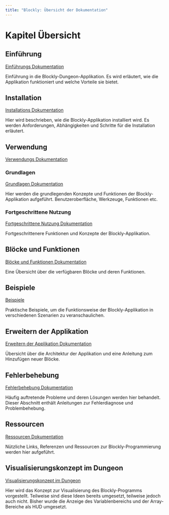 ```yaml
---
title: "Blockly: Übersicht der Dokumentation"
---
```


# Kapitel Übersicht

## Einführung

[Einführungs Dokumentation](introduction.md)

Einführung in die Blockly-Dungeon-Applikation. Es wird erläutert, wie die Applikation funktioniert und welche Vorteile sie bietet.

## Installation

[Installations Dokumentation](installation.md)

Hier wird beschrieben, wie die Blockly-Applikation installiert wird. Es werden Anforderungen, Abhängigkeiten und Schritte für die Installation erläutert.

## Verwendung

[Verwendungs Dokumentation](usage.md)

### Grundlagen

[Grundlagen Dokumentation](usage.md#grundlagen)

Hier werden die grundlegenden Konzepte und Funktionen der Blockly-Applikation aufgeführt. Benutzeroberfläche, Werkzeuge, Funktionen etc.

### Fortgeschrittene Nutzung

[Fortgeschrittene Nutzung Dokumentation](usage.md#fortgeschrittene-nutzung)

Fortgeschrittenere Funktionen und Konzepte der Blockly-Applikation.

## Blöcke und Funktionen

[Blöcke und Funktionen Dokumentation](blocks.md)

Eine Übersicht über die verfügbaren Blöcke und deren Funktionen.

## Beispiele

[Beispiele](examples.md)

Praktische Beispiele, um die Funktionsweise der Blockly-Applikation in verschiedenen Szenarien zu veranschaulichen.

## Erweitern der Applikation

[Erweitern der Applikation Dokumentation](extend.md)

Übersicht über die Architektur der Applikation und eine Anleitung zum Hinzufügen neuer Blöcke.

## Fehlerbehebung

[Fehlerbehebung Dokumentation](troubleshooting.md)

Häufig auftretende Probleme und deren Lösungen werden hier behandelt. Dieser Abschnitt enthält Anleitungen zur Fehlerdiagnose und Problembehebung.

## Ressourcen

[Ressourcen Dokumentation](resources.md)

Nützliche Links, Referenzen und Ressourcen zur Blockly-Programmierung werden hier aufgeführt.

## Visualisierungskonzept im Dungeon

[Visualisierungskonzept im Dungeon](visualization_concept.md)

Hier wird das Konzept zur Visualisierung des Blockly-Programms vorgestellt. Teilweise sind diese Ideen bereits umgesetzt,
teilweise jedoch auch nicht. Bisher wurde die Anzeige des Variablenbereichs und der Array-Bereiche als HUD umgesetzt.
